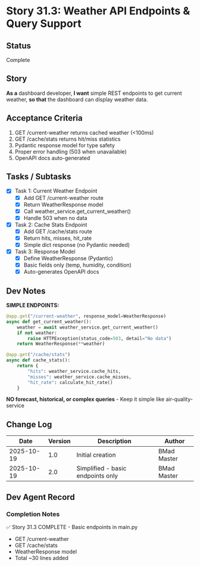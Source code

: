 # Story 31.3: Weather API Endpoints & Query Support

## Status

Complete

## Story

**As a** dashboard developer,
**I want** simple REST endpoints to get current weather,
**so that** the dashboard can display weather data.

## Acceptance Criteria

1. GET /current-weather returns cached weather (<100ms)
2. GET /cache/stats returns hit/miss statistics
3. Pydantic response model for type safety
4. Proper error handling (503 when unavailable)
5. OpenAPI docs auto-generated

## Tasks / Subtasks

- [x] Task 1: Current Weather Endpoint
  - [x] Add GET /current-weather route
  - [x] Return WeatherResponse model
  - [x] Call weather_service.get_current_weather()
  - [x] Handle 503 when no data

- [x] Task 2: Cache Stats Endpoint
  - [x] Add GET /cache/stats route
  - [x] Return hits, misses, hit_rate
  - [x] Simple dict response (no Pydantic needed)

- [x] Task 3: Response Model
  - [x] Define WeatherResponse (Pydantic)
  - [x] Basic fields only (temp, humidity, condition)
  - [x] Auto-generates OpenAPI docs

## Dev Notes

**SIMPLE ENDPOINTS:**
```python
@app.get("/current-weather", response_model=WeatherResponse)
async def get_current_weather():
    weather = await weather_service.get_current_weather()
    if not weather:
        raise HTTPException(status_code=503, detail="No data")
    return WeatherResponse(**weather)

@app.get("/cache/stats")
async def cache_stats():
    return {
        "hits": weather_service.cache_hits,
        "misses": weather_service.cache_misses,
        "hit_rate": calculate_hit_rate()
    }
```

**NO forecast, historical, or complex queries** - Keep it simple like air-quality-service

## Change Log

| Date | Version | Description | Author |
|------|---------|-------------|--------|
| 2025-10-19 | 1.0 | Initial creation | BMad Master |
| 2025-10-19 | 2.0 | Simplified - basic endpoints only | BMad Master |

## Dev Agent Record

### Completion Notes

✅ Story 31.3 COMPLETE - Basic endpoints in main.py
- GET /current-weather
- GET /cache/stats
- WeatherResponse model
- Total ~30 lines added
